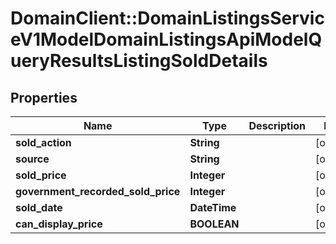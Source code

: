 # DomainClient::DomainListingsServiceV1ModelDomainListingsApiModelQueryResultsListingSoldDetails

## Properties
Name | Type | Description | Notes
------------ | ------------- | ------------- | -------------
**sold_action** | **String** |  | [optional] 
**source** | **String** |  | [optional] 
**sold_price** | **Integer** |  | [optional] 
**government_recorded_sold_price** | **Integer** |  | [optional] 
**sold_date** | **DateTime** |  | [optional] 
**can_display_price** | **BOOLEAN** |  | [optional] 


